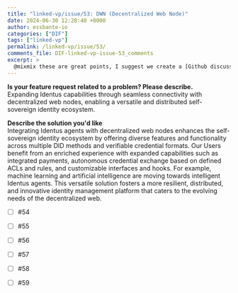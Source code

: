 ```yaml
---
title: "linked-vp/issue/53: DWN (Decentralized Web Node)"
date: 2024-06-30 12:28:40 +0000
author: essbante-io
categories: ["DIF"]
tags: ["linked-vp"]
permalink: /linked-vp/issue/53/
comments_file: DIF-linked-vp-issue-53_comments
excerpt: >
  @mixmix these are great points, I suggest we create a [Github discussion](https://github.com/hyperledger/identus/discussions) to discuss it further.
---
```

**Is your feature request related to a problem? Please describe.**  
Expanding Identus capabilities through seamless connectivity with decentralized web nodes, enabling a versatile and distributed self-sovereign identity ecosystem.

**Describe the solution you'd like**  
Integrating Identus agents with decentralized web nodes enhances the self-sovereign identity ecosystem by offering diverse features and functionality across multiple DID methods and verifiable credential formats. Our Users benefit from an enriched experience with expanded capabilities such as integrated payments, autonomous credential exchange based on defined ACLs and rules, and customizable interfaces and hooks. For example, machine learning and artificial intelligence are moving towards intelligent Identus agents. This versatile solution fosters a more resilient, distributed, and innovative identity management platform that caters to the evolving needs of the decentralized web.

- [ ] #54
- [ ] #55
- [ ] #56
- [ ] #57
- [ ] #58
- [ ] #59

